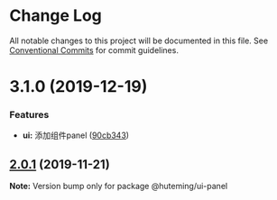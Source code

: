 # Change Log

All notable changes to this project will be documented in this file.
See [Conventional Commits](https://conventionalcommits.org) for commit guidelines.

# 3.1.0 (2019-12-19)


### Features

* **ui:** 添加组件panel ([90cb343](https://github.com/huteming/huteming-ui/commit/90cb343b7c9d4b97090e2def305b7c3818f82187))





## [2.0.1](https://github.com/huteming/huteming-ui/compare/@huteming/ui-panel@2.0.0...@huteming/ui-panel@2.0.1) (2019-11-21)

**Note:** Version bump only for package @huteming/ui-panel
